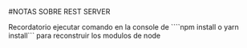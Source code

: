 #NOTAS SOBRE REST SERVER

Recordatorio ejecutar comando en la console de ````npm install o yarn install``` para reconstruir los modulos de node